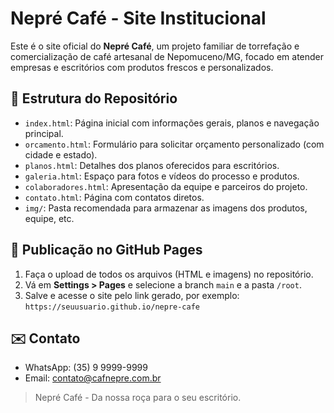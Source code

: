 # Nepré Café - Site Institucional

Este é o site oficial do **Nepré Café**, um projeto familiar de torrefação e comercialização de café artesanal de Nepomuceno/MG, focado em atender empresas e escritórios com produtos frescos e personalizados.

## 📁 Estrutura do Repositório

- `index.html`: Página inicial com informações gerais, planos e navegação principal.
- `orcamento.html`: Formulário para solicitar orçamento personalizado (com cidade e estado).
- `planos.html`: Detalhes dos planos oferecidos para escritórios.
- `galeria.html`: Espaço para fotos e vídeos do processo e produtos.
- `colaboradores.html`: Apresentação da equipe e parceiros do projeto.
- `contato.html`: Página com contatos diretos.
- `img/`: Pasta recomendada para armazenar as imagens dos produtos, equipe, etc.

## 🚀 Publicação no GitHub Pages

1. Faça o upload de todos os arquivos (HTML e imagens) no repositório.
2. Vá em **Settings > Pages** e selecione a branch `main` e a pasta `/root`.
3. Salve e acesse o site pelo link gerado, por exemplo:  
   `https://seuusuario.github.io/nepre-cafe`

## ✉️ Contato

- WhatsApp: (35) 9 9999-9999  
- Email: contato@cafnepre.com.br

> Nepré Café - Da nossa roça para o seu escritório.
